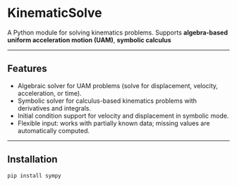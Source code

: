 # KinematicSolve

A Python module for solving kinematics problems. Supports **algebra-based uniform acceleration motion (UAM)**, **symbolic calculus**

---

## Features

- Algebraic solver for UAM problems (solve for displacement, velocity, acceleration, or time).  
- Symbolic solver for calculus-based kinematics problems with derivatives and integrals.  
- Initial condition support for velocity and displacement in symbolic mode.  
- Flexible input: works with partially known data; missing values are automatically computed.

---

## Installation

```bash
pip install sympy
